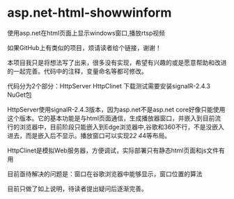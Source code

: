 # asp.net-html-showwinform
使用asp.net在html页面上显示windows窗口,播放rtsp视频

如果GitHub上有类似的项目，烦请读者给个链接，谢谢！

本项目我只是将想法写了出来，很多没有实现，希望有兴趣的或是愿意帮助和改进的一起完善。代码中的注释，变量命名等都可修改。

代码分为2个部分：HttpServer HttpClinet 下载测试需要安装signalR-2.4.3 NuGet包

HttpServer使用signalR-2.4.3版本，因为asp.net不是asp.net core好像只能使用这个版本。它的基本功能是与html页面通信，生成播放器窗口，并嵌入到目前流行的浏览器中，目前阶段只能嵌入到Edge浏览器中,谷歌和360不行，不是没嵌入进去，而是嵌入后不显示。播放窗口可以实现2*2 4*4等布局。

HttpClinet是模拟Web服务器，方便调试，实际部署只有静态html页面和js文件有用

目前亟待解决的问题是：窗口在谷歌浏览器中能够显示，窗口位置的算法

目前只做了如上说明，待读者提出疑问后逐渐完善。
